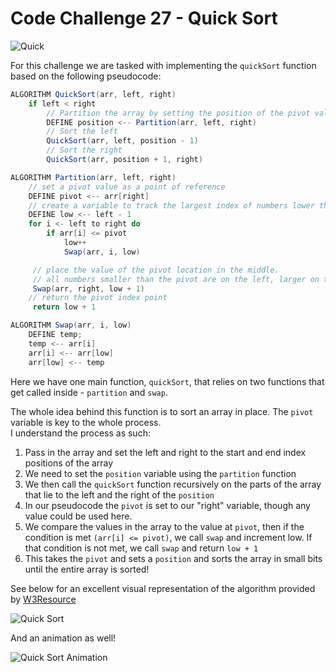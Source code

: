 # Code Challenge 27 - Quick Sort

![Quick](https://encrypted-tbn0.gstatic.com/images?q=tbn:ANd9GcSsy1h94MLqsv3vDltF5-HQ-Vy-Rm-P1TBjeQ&usqp=CAU)

For this challenge we are tasked with implementing the `quickSort` function based on the following pseudocode:

```Java
ALGORITHM QuickSort(arr, left, right)
    if left < right
        // Partition the array by setting the position of the pivot value
        DEFINE position <-- Partition(arr, left, right)
        // Sort the left
        QuickSort(arr, left, position - 1)
        // Sort the right
        QuickSort(arr, position + 1, right)

ALGORITHM Partition(arr, left, right)
    // set a pivot value as a point of reference
    DEFINE pivot <-- arr[right]
    // create a variable to track the largest index of numbers lower than the defined pivot
    DEFINE low <-- left - 1
    for i <- left to right do
        if arr[i] <= pivot
            low++
            Swap(arr, i, low)

     // place the value of the pivot location in the middle.
     // all numbers smaller than the pivot are on the left, larger on the right.
     Swap(arr, right, low + 1)
    // return the pivot index point
     return low + 1

ALGORITHM Swap(arr, i, low)
    DEFINE temp;
    temp <-- arr[i]
    arr[i] <-- arr[low]
    arr[low] <-- temp
```

Here we have one main function, `quickSort`, that relies on two functions that get called inside - `partition` and `swap`.

The whole idea behind this function is to sort an array in place.  The `pivot` variable is key to the whole process.  
I understand the process as such:

1. Pass in the array and set the left and right to the start and end index positions of the array
2. We need to set the `position` variable using the `partition` function
3.  We then call the `quickSort` function recursively on the parts of the array that lie to the left and the right of the `position`
4. In our pseudocode the `pivot` is set to our "right" variable, though any value could be used here.
5.  We compare the values in the array to the value at `pivot`, then if the condition is met `(arr[i] <= pivot)`, we call `swap` and increment low.  If that condition is not met, we call `swap` and return `low + 1`
6. This takes the `pivot` and sets a `position` and sorts the array in small bits until the entire array is sorted!

See below for an excellent visual representation of the algorithm provided by [W3Resource](https://www.w3resource.com/javascript-exercises/searching-and-sorting-algorithm/searching-and-sorting-algorithm-exercise-1.php)

![Quick Sort](https://www.w3resource.com/w3r_images/quick-sort-part-2.png)


And an animation as well!

![Quick Sort Animation](https://www.w3resource.com/w3r_images/Sorting_quicksort_anim.gif)